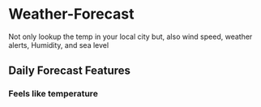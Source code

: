 # Weather-Forecast
Not only lookup the temp in your local city but, also wind speed, weather alerts, Humidity, and sea level


## Daily Forecast Features
### Feels like temperature
